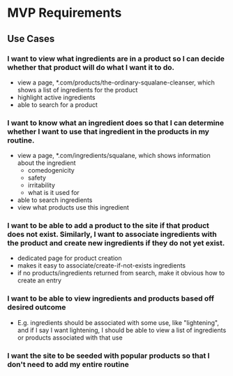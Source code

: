# MVP Requirements

## Use Cases

### I want to view what ingredients are in a product so I can decide whether that product will do what I want it to do.

- view a page, \*.com/products/the-ordinary-squalane-cleanser, which shows a list of ingredients for the product
- highlight active ingredients
- able to search for a product

### I want to know what an ingredient does so that I can determine whether I want to use that ingredient in the products in my routine.

- view a page, \*.com/ingredients/squalane, which shows information about the ingredient
  - comedogenicity
  - safety
  - irritability
  - what is it used for
- able to search ingredients
- view what products use this ingredient

### I want to be able to add a product to the site if that product does not exist. Similarly, I want to associate ingredients with the product and create new ingredients if they do not yet exist.

- dedicated page for product creation
- makes it easy to associate/create-if-not-exists ingredients
- if no products/ingredients returned from search, make it obvious how to create an entry

### I want to be able to view ingredients and products based off desired outcome

- E.g. ingredients should be associated with some use, like "lightening", and if I say I want lightening, I should be able to view a list of ingredients or products associated with that use

### I want the site to be seeded with popular products so that I don't need to add my entire routine
